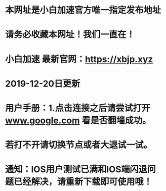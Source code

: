 

# 本网址是小白加速官方唯一指定发布地址

# 请务必收藏本网址！我们一直在！

# 小白加速 最新官网：https://xbjp.xyz

# 2019-12-20日更新  

# 用户手册：1.点击连接之后请尝试打开 www.google.com 看是否翻墙成功。
#             若打不开请切换节点或者大退试一试。
# 通知：IOS用户测试已满和IOS端闪退问题已经解决，请重新下载即可使用哦！


